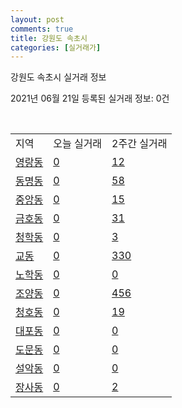 ```yaml
---
layout: post
comments: true
title: 강원도 속초시
categories: [실거래가]
---
```


강원도 속초시 실거래 정보

2021년 06월 21일 등록된 실거래 정보: 0건

<script type="text/javascript">
  google.charts.load('current', {'packages':['corechart']});
  google.charts.setOnLoadCallback(drawChart);

  function drawChart() {
    var data = google.visualization.arrayToDataTable([['거래일', '매매', '전월세', '전매'], ['2021-02', 0, 5, 0], ['2021-03', 1, 33, 4], ['2021-04', 151, 124, 39], ['2021-05', 244, 102, 70], ['2021-06', 76, 50, 27]]);

    var options = {
      title: '최근 유형별 거래량 추이',
      legend: { position: 'bottom' }
    };

    var chart = new google.visualization.LineChart(document.getElementById('columnchart_material'));
    chart.draw(data, (options));
  }
</script>

<div id="columnchart_material" style="width: 450px; margin-left: -35px"></div>
<br>
<table class="sortable">
  <tr>
    <td>지역</td>
    <td>오늘 실거래</td>
    <td>2주간 실거래</td>
  </tr>

  
  <tr class="item">
    <td><a href="4221010100.html">영랑동</a></td>
    <td><a href="4221010100.html">0</a></td>
    <td><a href="4221010100.html">12</a></td>
  </tr>
    

  <tr class="item">
    <td><a href="4221010200.html">동명동</a></td>
    <td><a href="4221010200.html">0</a></td>
    <td><a href="4221010200.html">58</a></td>
  </tr>
    

  <tr class="item">
    <td><a href="4221010300.html">중앙동</a></td>
    <td><a href="4221010300.html">0</a></td>
    <td><a href="4221010300.html">15</a></td>
  </tr>
    

  <tr class="item">
    <td><a href="4221010400.html">금호동</a></td>
    <td><a href="4221010400.html">0</a></td>
    <td><a href="4221010400.html">31</a></td>
  </tr>
    

  <tr class="item">
    <td><a href="4221010500.html">청학동</a></td>
    <td><a href="4221010500.html">0</a></td>
    <td><a href="4221010500.html">3</a></td>
  </tr>
    

  <tr class="item">
    <td><a href="4221010600.html">교동</a></td>
    <td><a href="4221010600.html">0</a></td>
    <td><a href="4221010600.html">330</a></td>
  </tr>
    

  <tr class="item">
    <td><a href="4221010700.html">노학동</a></td>
    <td><a href="4221010700.html">0</a></td>
    <td><a href="4221010700.html">0</a></td>
  </tr>
    

  <tr class="item">
    <td><a href="4221010800.html">조양동</a></td>
    <td><a href="4221010800.html">0</a></td>
    <td><a href="4221010800.html">456</a></td>
  </tr>
    

  <tr class="item">
    <td><a href="4221010900.html">청호동</a></td>
    <td><a href="4221010900.html">0</a></td>
    <td><a href="4221010900.html">19</a></td>
  </tr>
    

  <tr class="item">
    <td><a href="4221011000.html">대포동</a></td>
    <td><a href="4221011000.html">0</a></td>
    <td><a href="4221011000.html">0</a></td>
  </tr>
    

  <tr class="item">
    <td><a href="4221011100.html">도문동</a></td>
    <td><a href="4221011100.html">0</a></td>
    <td><a href="4221011100.html">0</a></td>
  </tr>
    

  <tr class="item">
    <td><a href="4221011200.html">설악동</a></td>
    <td><a href="4221011200.html">0</a></td>
    <td><a href="4221011200.html">0</a></td>
  </tr>
    

  <tr class="item">
    <td><a href="4221011300.html">장사동</a></td>
    <td><a href="4221011300.html">0</a></td>
    <td><a href="4221011300.html">2</a></td>
  </tr>
    


</table>


    